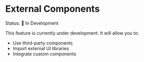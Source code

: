 # External Components

Status: 🚧 In Development

This feature is currently under development. It will allow you to:
- Use third-party components
- Import external UI libraries
- Integrate custom components
